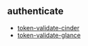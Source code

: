 
## authenticate
- [token-validate-cinder](https://godleon.github.io/osp_test_results/0.2.74/authenticate/token-validate-cinder.html)
- [token-validate-glance](https://godleon.github.io/osp_test_results/0.2.74/authenticate/token-validate-glance.html)

